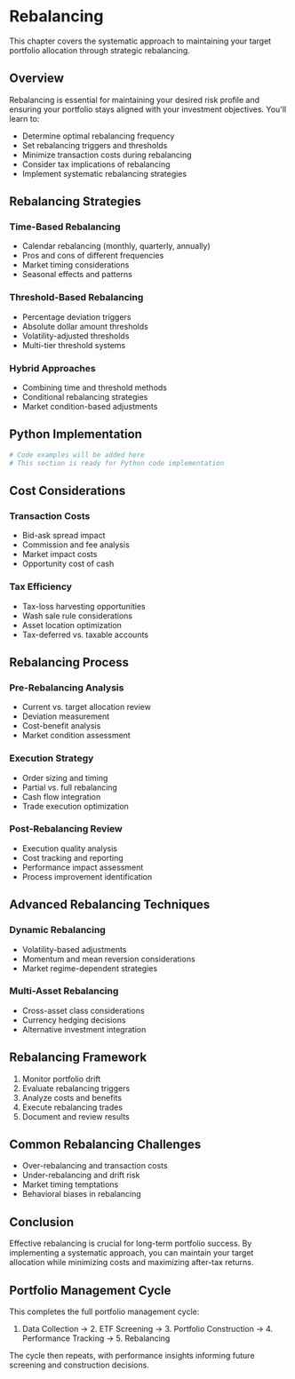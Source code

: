 # Rebalancing

This chapter covers the systematic approach to maintaining your target portfolio allocation through strategic rebalancing.

## Overview

Rebalancing is essential for maintaining your desired risk profile and ensuring your portfolio stays aligned with your investment objectives. You'll learn to:

- Determine optimal rebalancing frequency
- Set rebalancing triggers and thresholds
- Minimize transaction costs during rebalancing
- Consider tax implications of rebalancing
- Implement systematic rebalancing strategies

## Rebalancing Strategies

### Time-Based Rebalancing
- Calendar rebalancing (monthly, quarterly, annually)
- Pros and cons of different frequencies
- Market timing considerations
- Seasonal effects and patterns

### Threshold-Based Rebalancing
- Percentage deviation triggers
- Absolute dollar amount thresholds
- Volatility-adjusted thresholds
- Multi-tier threshold systems

### Hybrid Approaches
- Combining time and threshold methods
- Conditional rebalancing strategies
- Market condition-based adjustments

## Python Implementation

```python
# Code examples will be added here
# This section is ready for Python code implementation
```

## Cost Considerations

### Transaction Costs
- Bid-ask spread impact
- Commission and fee analysis
- Market impact costs
- Opportunity cost of cash

### Tax Efficiency
- Tax-loss harvesting opportunities
- Wash sale rule considerations
- Asset location optimization
- Tax-deferred vs. taxable accounts

## Rebalancing Process

### Pre-Rebalancing Analysis
- Current vs. target allocation review
- Deviation measurement
- Cost-benefit analysis
- Market condition assessment

### Execution Strategy
- Order sizing and timing
- Partial vs. full rebalancing
- Cash flow integration
- Trade execution optimization

### Post-Rebalancing Review
- Execution quality analysis
- Cost tracking and reporting
- Performance impact assessment
- Process improvement identification

## Advanced Rebalancing Techniques

### Dynamic Rebalancing
- Volatility-based adjustments
- Momentum and mean reversion considerations
- Market regime-dependent strategies

### Multi-Asset Rebalancing
- Cross-asset class considerations
- Currency hedging decisions
- Alternative investment integration

## Rebalancing Framework

1. Monitor portfolio drift
2. Evaluate rebalancing triggers
3. Analyze costs and benefits
4. Execute rebalancing trades
5. Document and review results

## Common Rebalancing Challenges

- Over-rebalancing and transaction costs
- Under-rebalancing and drift risk
- Market timing temptations
- Behavioral biases in rebalancing

## Conclusion

Effective rebalancing is crucial for long-term portfolio success. By implementing a systematic approach, you can maintain your target allocation while minimizing costs and maximizing after-tax returns.

## Portfolio Management Cycle

This completes the full portfolio management cycle:
1. Data Collection → 2. ETF Screening → 3. Portfolio Construction → 4. Performance Tracking → 5. Rebalancing

The cycle then repeats, with performance insights informing future screening and construction decisions.
